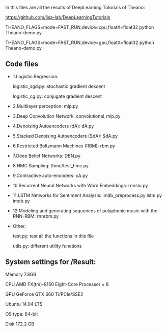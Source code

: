 In this files are all the results of DeepLearning Tutorials of Theano:

https://github.com/lisa-lab/DeepLearningTutorials

THEANO_FLAGS=mode=FAST_RUN,device=cpu,floatX=float32 python Theano-demo.py

THEANO_FLAGS=mode=FAST_RUN,device=gpu,floatX=float32 python Theano-demo.py

Code files
--------------

- 1.Logistic Regression: 

	logistic_sgd.py: stochastic gradient descent 

	logistic_cg.py: conjugate gradient descent

- 2.Multilayer perception: mlp.py

- 3.Deep Convolution Network: convolutional_mlp.py

- 4.Denoising Autoencoders (dA): dA.py

- 5.Stacked Denoising Autoencoders (SdA): SdA.py

- 6.Restricted Boltzmann Machines (RBM): rbm.py

- 7.Deep Belief Networks: DBN.py

- 8.HMC Sampling: /hmc/test_hmc.py

- 9.Contractive auto-encoders: cA.py

- 10.Recurrent Neural Networks with Word Embeddings: rnnslu.py

- 11.LSTM Networks for Sentiment Analysis: imdb_preprocess.py lstm.py imdb.py

- 12.Modeling and generating sequences of polyphonic music with the RNN-RBM: rnnrbm.py

- Other:

	test.py: test all the functions in this file

	utils.py: different utility functions

System settings for /Result:
--------------

Memory 7.8GB

CPU AMD FX(tm)-8150 Eight-Core Processor × 8 

GPU GeForce GTX 660 Ti/PCIe/SSE2

Ubuntu 14.04 LTS

OS type: 64-bit

Disk 172.2 GB
